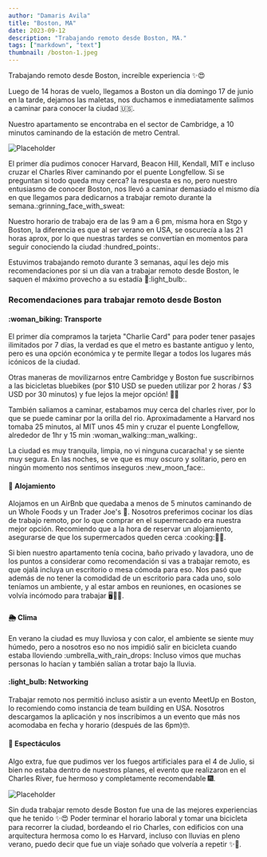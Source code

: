 ```yaml
---
author: "Damaris Avila"
title: "Boston, MA"
date: 2023-09-12
description: "Trabajando remoto desde Boston, MA."
tags: ["markdown", "text"]
thumbnail: /boston-1.jpeg
---
```


Trabajando remoto desde Boston, increíble experiencia <span class="emojify">:sparkles::heart_eyes:</span>

Luego de 14 horas de vuelo, llegamos a Boston un día domingo 17 de junio en la tarde, dejamos las maletas, nos duchamos e inmediatamente salimos a caminar para conocer la ciudad 🇺🇸. 

Nuestro apartamento se encontraba en el sector de Cambridge, a 10 minutos caminando de la estación de metro Central. 

![Placeholder](/boston-2.JPG)

El primer día pudimos conocer Harvard, Beacon Hill, Kendall, MIT e incluso cruzar el Charles River caminando por el puente Longfellow. Si se preguntan si todo queda muy cerca? la respuesta es no, pero nuestro entusiasmo de conocer Boston, nos llevó a caminar demasiado el mismo día en que llegamos para dedicarnos a trabajar remoto durante la semana.<span class="emojify">:grinning_face_with_sweat:</span>


Nuestro horario de trabajo era de las 9 am a 6 pm, misma hora en Stgo y Boston, la diferencia es que al ser verano en USA, se oscurecía a las 21 horas aprox, por lo que nuestras tardes se convertían en momentos para seguir conociendo la ciudad <span class="emojify">:hundred_points:</span>. 


Estuvimos trabajando remoto durante 3 semanas, aquí les dejo mis recomendaciones por si un día van a trabajar remoto desde Boston, le saquen el máximo provecho a su estadía <span class="emojify">🤩:light_bulb:</span>.


### Recomendaciones para trabajar remoto desde Boston

#### <span class="emojify">:woman_biking:</span> Transporte
El primer día compramos la tarjeta "Charlie Card" para poder tener pasajes ilimitados por 7 días, la verdad es que el metro es bastante antiguo y lento, pero es una opción económica y te permite llegar a todos los lugares más icónicos de la ciudad.  

Otras maneras de movilizarnos entre Cambridge y Boston fue suscribirnos a las bicicletas bluebikes (por $10 USD se pueden utilizar por 2 horas / $3 USD por 30 minutos) y fue lejos la mejor opción! <span class="emojify">:star_struck::rocket:</span>

También saliamos a caminar, estabamos muy cerca del charles river, por lo que se puede caminar por la orilla del rio. Aproximadamente a Harvard nos tomaba 25 minutos, al MIT unos 45 min y cruzar el puente Longfellow, alrededor de 1hr y 15 min <span class="emojify">:woman_walking::man_walking:</span>.

 La ciudad es muy tranquila, limpia, no vi ninguna cucaracha! y se siente muy segura. En las noches, se ve que es muy oscuro y solitario, pero en ningún momento nos sentimos inseguros <span class="emojify">:new_moon_face:</span>.

#### <span class="emojify">:house_with_garden:</span> Alojamiento
Alojamos en un AirBnb que quedaba a menos de 5 minutos caminando de un Whole Foods y un Trader Joe's 🦞. Nosotros preferimos cocinar los días de trabajo remoto, por lo que comprar en el supermercado era nuestra mejor opción. Recomiendo que a la hora de reservar un alojamiento, asegurarse de que los supermercados queden cerca <span class="emojify">:cooking::cook:</span>.

Si bien nuestro apartamento tenía cocina, baño privado y lavadora, uno de los puntos a considerar como recomendación si vas a trabajar remoto, es que ojalá incluya un escritorio o mesa cómoda para eso. Nos pasó que además de no tener la comodidad de un escritorio para cada uno, solo teníamos un ambiente, y al estar ambos en reuniones, en ocasiones se volvía incómodo para trabajar <span class="emojify">:desktop_computer::woman_technologist:</span>.

#### <span class="emojify">:sun_behind_rain_cloud:</span> Clima
En verano la ciudad es muy lluviosa y con calor, el ambiente se siente muy húmedo, pero a nosotros eso no nos impidió salir en bicicleta cuando estaba lloviendo <span class="emojify">:umbrella_with_rain_drops:</span>  Incluso vimos que muchas personas lo hacían y también salían a trotar bajo la lluvia.  

#### <span class="emojify">:light_bulb:</span> Networking
Trabajar remoto nos permitió incluso asistir a un evento MeetUp en Boston, lo recomiendo como instancia de team building en USA. Nosotros descargamos la aplicación y nos inscribimos a un evento que más nos acomodaba en fecha y horario (después de las 6pm)<span class="emojify">:nerd_face:</span>.

#### <span class="emojify">:sparkler:</span> Espectáculos
Algo extra, fue que pudimos ver los fuegos artificiales para el 4 de Julio, si bien no estaba dentro de nuestros planes, el evento que realizaron en el Charles River, fue hermoso y completamente recomendable <span class="emojify">:fireworks:</span>.  


![Placeholder](/boston-3.JPG)

Sin duda trabajar remoto desde Boston fue una de las mejores experiencias que he tenido <span class="emojify">:sparkles::heart_eyes:</span> Poder terminar el horario laboral y tomar una bicicleta para recorrer la ciudad, bordeando el rio Charles, con edificios con una arquitectura hermosa como lo es Harvard, incluso con lluvias en pleno verano, puedo decir que fue un viaje soñado que volvería a repetir <span class="emojify">:sparkles::rocket:</span>.